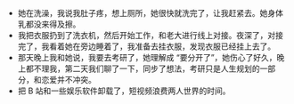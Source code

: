 - 她在洗澡，我说我肚子疼，想上厕所，她很快就洗完了，让我赶紧去。她身体乳都没来得及擦。
- 我把衣服扔到了洗衣机，然后开始工作，和老大进行线上对接。夜深了，对接完了，我看着她在旁边睡着了，我准备去挂衣服，发现衣服已经挂上去了。
- 那天晚上我和她说，我要去考研了，她理解成 “要分开了”，她伤心了好久，晚上都不理我，第二天我们聊了一下，同步了想法，考研只是人生规划的一部分，和恋爱并不冲突。
- 把 B 站和一些娱乐软件卸载了，短视频浪费两人世界的时间。
